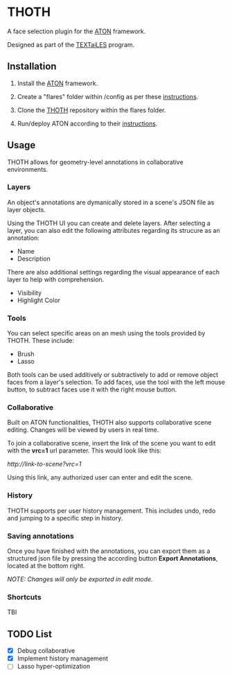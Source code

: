 # THOTH 

A face selection plugin for the [ATON](https://osiris.itabc.cnr.it/aton/) framework.

Designed as part of the [TEXTaiLES](https://textailes-eccch.eu/) program.

## Installation
1) Install the [ATON](https://github.com/phoenixbf/aton) framework.

2) Create a "flares" folder within /config as per these [instructions](https://osiris.itabc.cnr.it/aton/index.php/overview/flares/).

3) Clone the [THOTH](https://github.com/Xenobii/thoth) repository within the flares folder.

4) Run/deploy ATON according to their [instructions](https://osiris.itabc.cnr.it/aton/index.php/tutorials/getting-started/).

## Usage
THOTH allows for geometry-level annotations in collaborative environments.

### Layers
An object's annotations are dymanically stored in a scene's JSON file as layer objects. 

Using the THOTH UI you can create and delete layers. After selecting a layer, you can also edit the following attributes regarding its strucure as an annotation:
- Name
- Description

There are also additional settings regarding the visual appearance of each layer to help with comprehension.
- Visibility
- Highlight Color 

### Tools
You can select specific areas on an mesh using the tools provided by THOTH. These include:
- Brush
- Lasso

Both tools can be used additively or subtractively to add or remove object faces from a layer's selection. To add faces, use the tool with the left mouse button, to subtract faces use it with the right mouse button.

### Collaborative
Built on ATON functionalities, THOTH also supports collaborative scene editing. Changes will be viewed by users in real time.

To join a collaborative scene, insert the link of the scene you want to edit with the **vrc=1** url parameter. This would look like this:

*http://link-to-scene?vrc=1*

Using this link, any authorized user can enter and edit the scene.

### History
THOTH supports per user history management. This includes undo, redo and jumping to a specific step in history. 

### Saving annotations
Once you have finished with the annotations, you can export them as a structured json file by pressing the according button **Export Annotations**, located at the bottom right.

*NOTE: Changes will only be exported in edit mode.*

### Shortcuts
TBI

## TODO List
- [x] Debug collaborative
- [x] Implement history management
- [ ] Lasso hyper-optimization